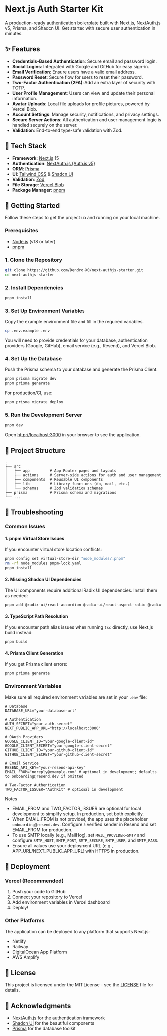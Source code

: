 # Next.js Auth Starter Kit

A production-ready authentication boilerplate built with Next.js, NextAuth.js v5, Prisma, and Shadcn UI. Get started with secure user authentication in minutes.

## ✨ Features

- **Credentials-Based Authentication**: Secure email and password login.
- **Social Logins**: Integrated with Google and GitHub for easy sign-in.
- **Email Verification**: Ensure users have a valid email address.
- **Password Reset**: Secure flow for users to reset their password.
- **Two-Factor Authentication (2FA)**: Add an extra layer of security with TOTP.
- **User Profile Management**: Users can view and update their personal information.
- **Avatar Uploads**: Local file uploads for profile pictures, powered by Vercel Blob.
- **Account Settings**: Manage security, notifications, and privacy settings.
- **Secure Server Actions**: All authentication and user management logic is handled securely on the server.
- **Validation**: End-to-end type-safe validation with Zod.

## 🚀 Tech Stack

- **Framework**: [Next.js](https://nextjs.org/) 15
- **Authentication**: [NextAuth.js (Auth.js v5)](https://authjs.dev/)
- **ORM**: [Prisma](https://www.prisma.io/)
- **UI**: [Tailwind CSS](https://tailwindcss.com/) & [Shadcn UI](https://ui.shadcn.com/)
- **Validation**: [Zod](https://zod.dev/)
- **File Storage**: [Vercel Blob](https://vercel.com/storage/blob)
- **Package Manager**: [pnpm](https://pnpm.io/)

## 🏁 Getting Started

Follow these steps to get the project up and running on your local machine.

### Prerequisites

- [Node.js](https://nodejs.org/en) (v18 or later)
- [pnpm](https://pnpm.io/installation)

### 1. Clone the Repository

```bash
git clone https://github.com/Dendro-X0/next-authjs-starter.git
cd next-authjs-starter
```

### 2. Install Dependencies

```bash
pnpm install
```

### 3. Set Up Environment Variables

Copy the example environment file and fill in the required variables.

```bash
cp .env.example .env
```

You will need to provide credentials for your database, authentication providers (Google, GitHub), email service (e.g., Resend), and Vercel Blob.

### 4. Set Up the Database

Push the Prisma schema to your database and generate the Prisma Client.

```bash
pnpm prisma migrate dev
pnpm prisma generate
```

For production/CI, use:

```bash
pnpm prisma migrate deploy
```

### 5. Run the Development Server

```bash
pnpm dev
```

Open [http://localhost:3000](http://localhost:3000) in your browser to see the application.

## 📂 Project Structure

```
.
├── src
│   ├── app         # App Router pages and layouts
│   ├── actions     # Server-side actions for auth and user management
│   ├── components  # Reusable UI components
│   ├── lib         # Library functions (db, mail, etc.)
│   └── schemas     # Zod validation schemas
├── prisma          # Prisma schema and migrations
└── ...
```

## 🔧 Troubleshooting

### Common Issues

#### 1. **pnpm Virtual Store Issues**
If you encounter virtual store location conflicts:
```bash
pnpm config set virtual-store-dir "node_modules/.pnpm"
rm -rf node_modules pnpm-lock.yaml
pnpm install
```

#### 2. **Missing Shadcn UI Dependencies**
The UI components require additional Radix UI dependencies. Install them as needed:
```bash
pnpm add @radix-ui/react-accordion @radix-ui/react-aspect-ratio @radix-ui/react-collapsible @radix-ui/react-context-menu @radix-ui/react-hover-card @radix-ui/react-menubar @radix-ui/react-navigation-menu @radix-ui/react-popover @radix-ui/react-progress @radix-ui/react-radio-group @radix-ui/react-scroll-area @radix-ui/react-select @radix-ui/react-slider @radix-ui/react-tabs @radix-ui/react-toggle @radix-ui/react-toggle-group @radix-ui/react-tooltip
```

#### 3. **TypeScript Path Resolution**
If you encounter path alias issues when running `tsc` directly, use Next.js build instead:
```bash
pnpm build
```

#### 4. **Prisma Client Generation**
If you get Prisma client errors:
```bash
pnpm prisma generate
```

### Environment Variables

Make sure all required environment variables are set in your `.env` file:

```env
# Database
DATABASE_URL="your-database-url"

# Authentication
AUTH_SECRET="your-auth-secret"
NEXT_PUBLIC_APP_URL="http://localhost:3000"

# OAuth Providers
GOOGLE_CLIENT_ID="your-google-client-id"
GOOGLE_CLIENT_SECRET="your-google-client-secret"
GITHUB_CLIENT_ID="your-github-client-id"
GITHUB_CLIENT_SECRET="your-github-client-secret"

# Email Service
RESEND_API_KEY="your-resend-api-key"
EMAIL_FROM="noreply@example.com" # optional in development; defaults to onboarding@resend.dev if omitted

# Two-Factor Authentication
TWO_FACTOR_ISSUER="AuthKit" # optional in development
```

Notes
- EMAIL_FROM and TWO_FACTOR_ISSUER are optional for local development to simplify setup. In production, set both explicitly.
- When EMAIL_FROM is not provided, the app uses the placeholder `onboarding@resend.dev`. Configure a verified sender in Resend and set EMAIL_FROM for production.
- To use SMTP locally (e.g., MailHog), set `MAIL_PROVIDER=SMTP` and configure `SMTP_HOST`, `SMTP_PORT`, `SMTP_SECURE`, `SMTP_USER`, and `SMTP_PASS`.
- Ensure all values use your deployment URL (e.g., APP_URL/NEXT_PUBLIC_APP_URL) with HTTPS in production.

## 🚀 Deployment

### Vercel (Recommended)

1. Push your code to GitHub
2. Connect your repository to Vercel
3. Add environment variables in Vercel dashboard
4. Deploy!

### Other Platforms

The application can be deployed to any platform that supports Next.js:
- Netlify
- Railway
- DigitalOcean App Platform
- AWS Amplify

## 📝 License

This project is licensed under the MIT License - see the [LICENSE](LICENSE) file for details.

## 🙏 Acknowledgments

- [NextAuth.js](https://authjs.dev/) for the authentication framework
- [Shadcn UI](https://ui.shadcn.com/) for the beautiful components
- [Prisma](https://www.prisma.io/) for the database toolkit
